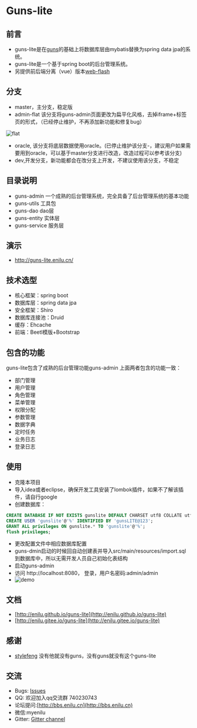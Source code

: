 # Guns-lite

## 前言

 - guns-lite是在[guns](https://github.com/stylefeng/Guns)的基础上将数据库层由mybatis替换为spring data jpa的系统。
 - guns-lite是一个基于spring boot的后台管理系统。
 - 另提供前后端分离（vue）版本[web-flash](https://github.com/enilu/web-flash)

## 分支
- master，主分支，稳定版
- admin-flat 该分支将guns-admin页面更改为扁平化风格，去掉iframe+标签页的形式，（已经停止维护，不再添加新功能和修复bug）

 ![flat](https://user-images.githubusercontent.com/3115814/38806871-49f57248-41ad-11e8-932b-e06dc1941107.jpg)

- oracle, 该分支将底层数据使用oracle。(已停止维护该分支-，建议用户如果需要用到oracle，可以基于master分支进行改造，改造过程可以参考该分支)
- dev,开发分支，新功能都会在改分支上开发，不建议使用该分支，不稳定

## 目录说明
- guns-admin 一个成熟的后台管理系统，完全具备了后台管理系统的基本功能
- guns-utils 工具包
- guns-dao  dao层
- guns-entity 实体层
- guns-service 服务层

## 演示
- http://guns-lite.enilu.cn/

## 技术选型

- 核心框架：spring boot
- 数据库层：spring data jpa
- 安全框架：Shiro
- 数据库连接池：Druid
- 缓存：Ehcache
- 前端：Beetl模版+Bootstrap

## 包含的功能
guns-lite包含了成熟的后台管理功能guns-admin
上面两者包含的功能一致：
- 部门管理
- 用户管理
- 角色管理
- 菜单管理
- 权限分配
- 参数管理
- 数据字典
- 定时任务
- 业务日志
- 登录日志



## 使用

- 克隆本项目
- 导入idea或者eclipse，确保开发工具安装了lombok插件，如果不了解该插件，请自行google
- 创建数据库： 
```sql
CREATE DATABASE IF NOT EXISTS gunslite DEFAULT CHARSET utf8 COLLATE utf8_general_ci; 
CREATE USER 'gunslite'@'%' IDENTIFIED BY 'gunsLITE@123';
GRANT ALL privileges ON gunslite.* TO 'gunslite'@'%';
flush privileges;

```
- 更改配置文件中相应数据库配置
- guns-dmin启动的时候回自动创建表并导入src/main/resources/import.sql到数据库中，所以无需开发人员自己初始化表结构
- 启动guns-admin
- 访问 http://localhost:8080，   登录，用户名密码:admin/admin
- ![demo](http://www.enilu.cn/github/guns-lite.gif)

## 文档

- [http://enilu.github.io/guns-lite](http://enilu.github.io/guns-lite)
- [http://enilu.gitee.io/guns-lite](http://enilu.gitee.io/guns-lite)

## 感谢

- [stylefeng](https://github.com/stylefeng) 没有他就没有guns，没有guns就没有这个guns-lite

## 交流
- Bugs: [Issues](https://github.com/enilu/guns-lite/issues/new)
- QQ: 欢迎加入qq交流群 740230743
- 论坛提问:[http://bbs.enilu.cn](http://bbs.enilu.cn)
- 微信:myenilu
- Gitter: [Gitter channel](https://gitter.im/guns-lite/community)
